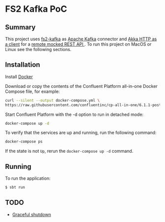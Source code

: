 FS2 Kafka PoC
=============

Summary
-------

This project uses [fs2-kafka](https://fd4s.github.io/fs2-kafka) as [Apache Kafka](https://kafka.apache.org/) connector 
and [Akka HTTP as a client](https://doc.akka.io/docs/akka-http/current/client-side/request-level.html) for a 
[remote mocked REST API ](https://mocky.io). To run this project on MacOS or Linux see the following sections. 

Installation
------------

Install [Docker](https://www.docker.com)

Download or copy the contents of the Confluent Platform all-in-one Docker Compose file, for example:

```bash
curl --silent --output docker-compose.yml \
https://raw.githubusercontent.com/confluentinc/cp-all-in-one/6.1.1-post/cp-all-in-one/docker-compose.yml
```

Start Confluent Platform with the -d option to run in detached mode:

```bash
docker-compose up -d
```

To verify that the services are up and running, run the following command:

```bash
docker-compose ps
```

If the state is not `Up`, rerun the `docker-compose up -d` command.

Running
-------

To run the application:

```bash
$ sbt run
```

TODO
----

* [Graceful shutdown](https://fd4s.github.io/fs2-kafka/docs/consumers#graceful-shutdown)
